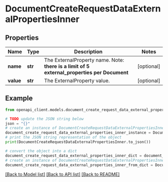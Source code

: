 # DocumentCreateRequestDataExternalPropertiesInner


## Properties

Name | Type | Description | Notes
------------ | ------------- | ------------- | -------------
**name** | **str** | The ExternalProperty name. Note: **there is a limit of 5 external_properties per Document** | [optional] 
**value** | **str** | The ExternalProperty value. | [optional] 

## Example

```python
from openapi_client.models.document_create_request_data_external_properties_inner import DocumentCreateRequestDataExternalPropertiesInner

# TODO update the JSON string below
json = "{}"
# create an instance of DocumentCreateRequestDataExternalPropertiesInner from a JSON string
document_create_request_data_external_properties_inner_instance = DocumentCreateRequestDataExternalPropertiesInner.from_json(json)
# print the JSON string representation of the object
print(DocumentCreateRequestDataExternalPropertiesInner.to_json())

# convert the object into a dict
document_create_request_data_external_properties_inner_dict = document_create_request_data_external_properties_inner_instance.to_dict()
# create an instance of DocumentCreateRequestDataExternalPropertiesInner from a dict
document_create_request_data_external_properties_inner_from_dict = DocumentCreateRequestDataExternalPropertiesInner.from_dict(document_create_request_data_external_properties_inner_dict)
```
[[Back to Model list]](../README.md#documentation-for-models) [[Back to API list]](../README.md#documentation-for-api-endpoints) [[Back to README]](../README.md)


